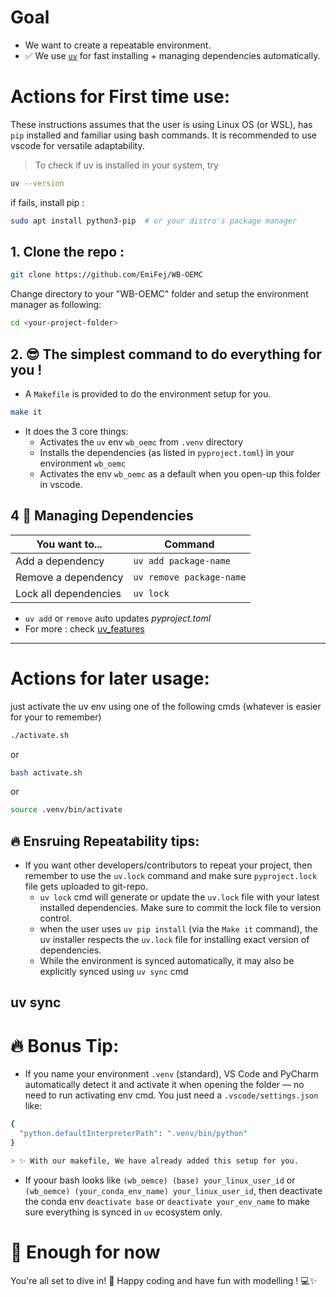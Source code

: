 
# Goal
-  We want to create a repeatable environment.
- ✅ We use [`uv`](https://docs.astral.sh/uv/) for fast installing + managing dependencies automatically.

# Actions for First time use:

These instructions assumes that the user is using Linux OS (or WSL), has `pip` installed and familiar using bash commands. It is recommended to use vscode for versatile adaptability.

> To check if uv is installed in your system, try

```bash
uv --version
```
if fails, install pip :

```bash
sudo apt install python3-pip  # or your distro's package manager
```

## 1. Clone the repo : 

```bash
git clone https://github.com/EmiFej/WB-OEMC
```

Change directory to your "WB-OEMC" folder and setup the environment manager as following: 

```bash
cd <your-project-folder>
```
## 2. 😎 The simplest command to do everything for you !
- A `Makefile` is provided to do the environment setup for you.
  
```bash
make it
```

- It does the 3 core things:
  - Activates the `uv` env `wb_oemc` from `.venv` directory
  - Installs the dependencies (as listed in `pyproject.toml`) in your environment `wb_oemc`
  - Activates the env `wb_oemc` as a default when you open-up this folder in vscode.


## 4 🎯 Managing Dependencies

| You want to...        | Command               |
|-----------------------|------------------------|
| Add a dependency      | `uv add package-name`   |
| Remove a dependency   | `uv remove package-name`|
| Lock all dependencies   | `uv lock`|

- `uv add` or `remove` auto updates _pyproject.toml_
- For more : check [uv_features](https://docs.astral.sh/uv/getting-started/features/)
---

# Actions for  later usage:

just activate the uv env using one of the following cmds (whatever is easier for your to remember)


```bash
./activate.sh
```
or
```bash
bash activate.sh
```
or
```bash
source .venv/bin/activate
```

🔥 __Ensruing Repeatability tips__: 
- 
- If you want other developers/contributors to repeat your project, then remember to use the `uv.lock` command and make sure `pyproject.lock` file gets uploaded to git-repo.
  - `uv lock` cmd will generate or update the `uv.lock` file with your latest installed dependencies. Make sure to commit the lock file to version control.
  - when the user uses `uv pip install` (via the `Make it` command), the uv installer respects the `uv.lock` file for installing exact version of dependencies.  
  - While the environment is synced automatically, it may also be explicitly synced using `uv sync` cmd


uv sync
---

# 🔥 Bonus Tip:
- If you name your environment `.venv` (standard), VS Code and PyCharm automatically detect it and activate it when opening the folder — no need to run activating env cmd.
You just need a `.vscode/settings.json` like:

```bash
{
  "python.defaultInterpreterPath": ".venv/bin/python"
}

> ✨ With our makefile, We have already added this setup for you.
```
- If yoour bash looks like `(wb_oemce) (base) your_linux_user_id` or  `(wb_oemce) (your_conda_env_name) your_linux_user_id`, then deactivate the conda env `deactivate base` or `deactivate your_env_name` to make sure everything is synced in `uv` ecosystem only.


  
# 🎉 Enough for now

You're all set to dive in! 🚀 Happy coding and have fun with modelling ! 💻✨



